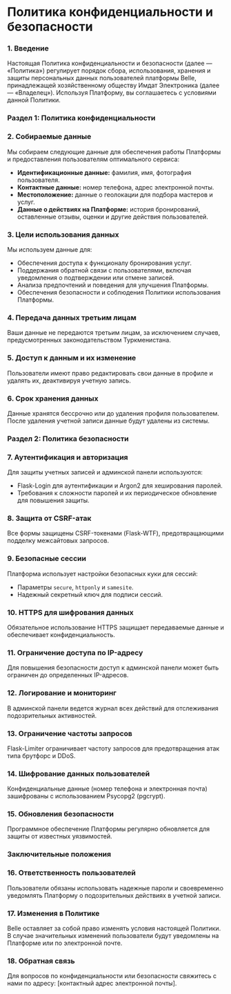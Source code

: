 # Политика конфиденциальности и безопасности

### 1. Введение

Настоящая Политика конфиденциальности и безопасности (далее — «Политика») регулирует порядок сбора, использования, хранения и защиты персональных данных пользователей платформы Belle, принадлежащей хозяйственному обществу Имдат Электроника (далее — «Владелец»). Используя Платформу, вы соглашаетесь с условиями данной Политики.

### Раздел 1: Политика конфиденциальности

### 2. Собираемые данные

Мы собираем следующие данные для обеспечения работы Платформы и предоставления пользователям оптимального сервиса:

*   **Идентификационные данные:** фамилия, имя, фотография пользователя.
*   **Контактные данные:** номер телефона, адрес электронной почты.
*   **Местоположение:** данные о геолокации для подбора мастеров и услуг.
*   **Данные о действиях на Платформе:** история бронирований, оставленные отзывы, оценки и другие действия пользователей.

### 3. Цели использования данных

Мы используем данные для:

*   Обеспечения доступа к функционалу бронирования услуг.
*   Поддержания обратной связи с пользователями, включая уведомления о подтверждении или отмене записей.
*   Анализа предпочтений и поведения для улучшения Платформы.
*   Обеспечения безопасности и соблюдения Политики использования Платформы.

### 4. Передача данных третьим лицам

Ваши данные не передаются третьим лицам, за исключением случаев, предусмотренных законодательством Туркменистана.

### 5. Доступ к данным и их изменение

Пользователи имеют право редактировать свои данные в профиле и удалять их, деактивируя учетную запись.

### 6. Срок хранения данных

Данные хранятся бессрочно или до удаления профиля пользователем. После удаления учетной записи данные будут удалены из системы.

### Раздел 2: Политика безопасности

### 7. Аутентификация и авторизация

Для защиты учетных записей и админской панели используются:

*   Flask-Login для аутентификации и Argon2 для хеширования паролей.
*   Требования к сложности паролей и их периодическое обновление для повышения защиты.

### 8. Защита от CSRF-атак

Все формы защищены CSRF-токенами (Flask-WTF), предотвращающими подделку межсайтовых запросов.

### 9. Безопасные сессии

Платформа использует настройки безопасных куки для сессий:

*   Параметры `secure`, `httponly` и `samesite`.
*   Надежный секретный ключ для подписи сессий.

### 10. HTTPS для шифрования данных

Обязательное использование HTTPS защищает передаваемые данные и обеспечивает конфиденциальность.

### 11. Ограничение доступа по IP-адресу

Для повышения безопасности доступ к админской панели может быть ограничен до определенных IP-адресов.

### 12. Логирование и мониторинг

В админской панели ведется журнал всех действий для отслеживания подозрительных активностей.

### 13. Ограничение частоты запросов

Flask-Limiter ограничивает частоту запросов для предотвращения атак типа брутфорс и DDoS.

### 14. Шифрование данных пользователей

Конфиденциальные данные (номер телефона и электронная почта) зашифрованы с использованием Psycopg2 (pgcrypt).

### 15. Обновления безопасности

Программное обеспечение Платформы регулярно обновляется для защиты от известных уязвимостей.

### Заключительные положения

### 16. Ответственность пользователей

Пользователи обязаны использовать надежные пароли и своевременно уведомлять Платформу о подозрительных действиях в учетной записи.

### 17. Изменения в Политике

Belle оставляет за собой право изменять условия настоящей Политики. В случае значительных изменений пользователи будут уведомлены на Платформе или по электронной почте.

### 18. Обратная связь

Для вопросов по конфиденциальности или безопасности свяжитесь с нами по адресу: [контактный адрес электронной почты].